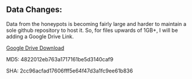 ## Data Changes:

Data from the honeypots is becoming fairly large and harder to maintain a sole github repository to host it. So, for files upwards of 1GB+, I will be adding a Google Drive Link.

[Google Drive Download](https://drive.google.com/file/d/0Bx8ooWT_-JzaZnBhNzVPRDJsc1k/view?usp=sharing)

MD5: 4822012eb763a1717161be5d3140caf9 

SHA: 2cc96acfad17606fff5e64f47d3a1fc9ee61b836 
